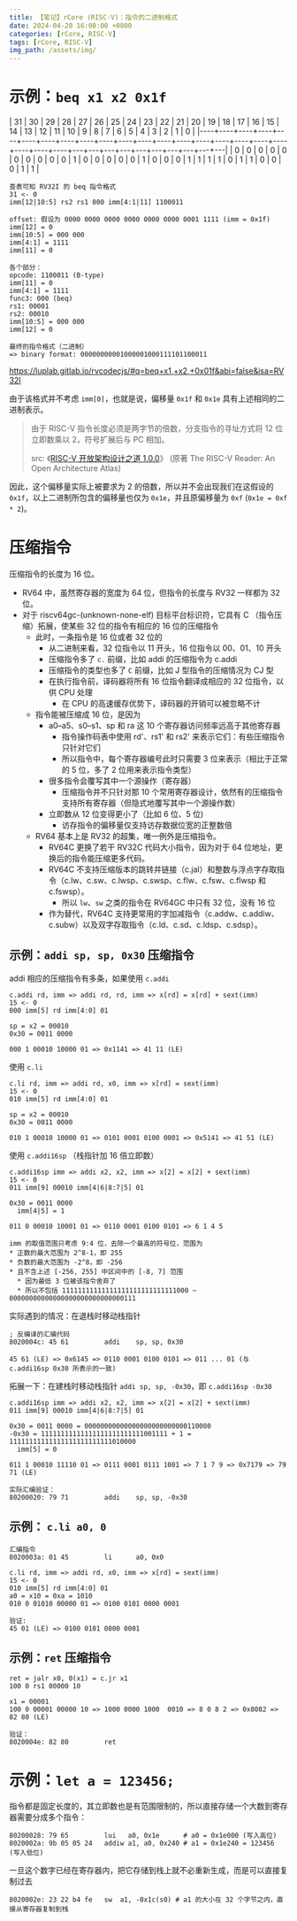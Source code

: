 ```yaml
---
title: 【笔记】rCore (RISC-V)：指令的二进制格式
date: 2024-04-20 16:00:00 +0800
categories: [rCore, RISC-V]
tags: [rCore, RISC-V]
img_path: /assets/img/
---
```


# 示例：`beq x1 x2 0x1f`

| 31 | 30 | 29 | 28 | 27 | 26 | 25 | 24 | 23 | 22 | 21 | 20 | 19 | 18 | 17 | 16 | 15 | 14 | 13 | 12 | 11 | 10 | 9 | 8 | 7 | 6 | 5 | 4 | 3 | 2 | 1 | 0 |
|----+----+----+----+----+----+----+----+----+----+----+----+----+----+----+----+----+----+----+----+----+----+---+---+---+---+---+---+---+---+---+---|
| 0  | 0  | 0  | 0  | 0  | 0  | 0  | 0  | 0  | 0  | 1  | 0  | 0  | 0  | 0  | 0  | 1  | 0  | 0  | 0  | 1  | 1  | 1 | 1 | 0 | 1 | 1 | 0 | 0 | 0 | 1 | 1 |

```text
查表可知 RV32I 的 beq 指令格式
31 <- 0
imm[12|10:5] rs2 rs1 000 imm[4:1|11] 1100011

offset: 假设为 0000 0000 0000 0000 0000 0000 0001 1111 (imm = 0x1f)
imm[12] = 0
imm[10:5] = 000 000
imm[4:1] = 1111
imm[11] = 0

各个部分：
opcode: 1100011 (B-type)
imm[11] = 0
imm[4:1] = 1111
func3: 000 (beq)
rs1: 00001
rs2: 00010
imm[10:5] = 000 000
imm[12] = 0

最终的指令格式（二进制）
=> binary format: 00000000001000001000111101100011 
```

<https://luplab.gitlab.io/rvcodecjs/#q=beq+x1,+x2,+0x01f&abi=false&isa=RV32I>

由于该格式并不考虑 `imm[0]`，也就是说，偏移量 `0x1f` 和 `0x1e` 具有上述相同的二进制表示。

> 由于 RISC-V 指令长度必须是两字节的倍数，分支指令的寻址方式将 12 位立即数乘以 2，符号扩展后与 PC 相加。
>
> src: 《[RISC-V 开放架构设计之道 1.0.0][reader]》 (原著 The RISC-V Reader: An Open Architecture Atlas)

[reader]: https://crva.ict.ac.cn/wjxz/202311/P020231213600105558154.pdf

因此，这个偏移量实际上被要求为 2 的倍数，所以并不会出现我们在这假设的 `0x1f`，以上二进制所包含的偏移量也仅为 `0x1e`，并且原偏移量为
`0xf` (`0x1e = 0xf * 2`)。

# 压缩指令

压缩指令的长度为 16 位。

* RV64 中，虽然寄存器的宽度为 64 位，但指令的长度与 RV32 一样都为 32 位。
* 对于 riscv64gc-(unknown-none-elf) 目标平台标识符，它具有 C （指令压缩）拓展，使某些 32 位的指令有相应的 16 位的压缩指令
  * 此时，一条指令是 16 位或者 32 位的
    * 从二进制来看，32 位指令以 11 开头，16 位指令以 00、01、10 开头
    * 压缩指令多了 `c.` 前缀，比如 addi 的压缩指令为 c.addi
    * 压缩指令的类型也多了 `C` 前缀，比如 J 型指令的压缩情况为 CJ 型
    * 在执行指令前，译码器将所有 16 位指令翻译成相应的 32 位指令，以供 CPU 处理
      * 在 CPU 的高速缓存优势下，译码器的开销可以被忽略不计
  * 指令能被压缩成 16 位，是因为
    * a0–a5、s0–s1、sp 和 ra 这 10 个寄存器访问频率远高于其他寄存器
      * 指令操作码表中使用 rd'、rs1' 和 rs2' 来表示它们：有些压缩指令只针对它们
      * 所以指令中，每个寄存器编号此时只需要 3 位来表示（相比于正常的 5 位，多了 2 位用来表示指令类型）
    * 很多指令会覆写其中一个源操作（寄存器）
      * 压缩指令并不只针对那 10 个常用寄存器设计，依然有的压缩指令支持所有寄存器（但隐式地覆写其中一个源操作数）
    * 立即数从 12 位变得更小了（比如 6 位、5 位)
      * 访存指令的偏移量仅支持访存数据位宽的正整数倍
  * RV64 基本上是 RV32 的超集，唯一例外是压缩指令。
    * RV64C 更换了若干 RV32C 代码大小指令，因为对于 64 位地址，更换后的指令能压缩更多代码。
    * RV64C 不支持压缩版本的跳转并链接（c.jal）和整数与浮点字存取指令（c.lw、c.sw、c.lwsp、c.swsp、c.flw、c.fsw、c.flwsp 和 c.fswsp）。
      * 所以 `lw`、`sw` 之类的指令在 RV64GC 中只有 32 位，没有 16 位
    * 作为替代，RV64C 支持更常用的字加减指令（c.addw、c.addiw、c.subw）以及双字存取指令（c.ld、c.sd、c.ldsp、c.sdsp）。

## 示例：`addi sp, sp, 0x30` 压缩指令

addi 相应的压缩指令有多条，如果使用 `c.addi`

```text
c.addi rd, imm => addi rd, rd, imm => x[rd] = x[rd] + sext(imm)
15 <- 0
000 imm[5] rd imm[4:0] 01

sp = x2 = 00010
0x30 = 0011 0000

000 1 00010 10000 01 => 0x1141 => 41 11 (LE)
```

使用 `c.li`

```text
c.li rd, imm => addi rd, x0, imm => x[rd] = sext(imm)
15 <- 0
010 imm[5] rd imm[4:0] 01

sp = x2 = 00010
0x30 = 0011 0000

010 1 00010 10000 01 => 0101 0001 0100 0001 => 0x5141 => 41 51 (LE)
```

使用 `c.addi16sp` （栈指针加 16 倍立即数）

```text
c.addi16sp imm => addi x2, x2, imm => x[2] = x[2] + sext(imm)
15 <- 0 
011 imm[9] 00010 imm[4|6|8:7|5] 01

0x30 = 0011 0000
  imm[4|5] = 1

011 0 00010 10001 01 => 0110 0001 0100 0101 => 6 1 4 5

imm 的取值范围只考虑 9:4 位，去除一个最高的符号位，范围为
* 正数的最大范围为 2^8-1，即 255
* 负数的最大范围为 -2^8，即 -256
* 且不含上述 [-256, 255] 中区间中的 [-8, 7] 范围
  * 因为最低 3 位被该指令舍弃了
  * 所以不包括 11111111111111111111111111111000 ~ 00000000000000000000000000000111
```

实际遇到的情况：在退栈时移动栈指针

```
; 反编译的汇编代码
8020004c: 45 61         addi    sp, sp, 0x30

45 61 (LE) => 0x6145 => 0110 0001 0100 0101 => 011 ... 01 (与 c.addi16sp 0x30 所表示的一致)
```

拓展一下：在建栈时移动栈指针 `addi sp, sp, -0x30`，即 `c.addi16sp -0x30`

```text
c.addi16sp imm => addi x2, x2, imm => x[2] = x[2] + sext(imm)
011 imm[9] 00010 imm[4|6|8:7|5] 01

0x30 = 0011 0000 = 00000000000000000000000000110000
-0x30 = 11111111111111111111111111001111 + 1 = 11111111111111111111111111010000
  imm[5] = 0

011 1 00010 11110 01 => 0111 0001 0111 1001 => 7 1 7 9 => 0x7179 => 79 71 (LE)

实际汇编验证：
80200020: 79 71         addi    sp, sp, -0x30
```

## 示例： `c.li a0, 0`

```text
汇编指令 
8020003a: 01 45         li      a0, 0x0

c.li rd, imm => addi rd, x0, imm => x[rd] = sext(imm)
15 <- 0
010 imm[5] rd imm[4:0] 01
a0 = x10 = 0xa = 1010
010 0 01010 00000 01 => 0100 0101 0000 0001

验证:
45 01 (LE) => 0100 0101 0000 0001
```

## 示例：`ret` 压缩指令

```text
ret = jalr x0, 0(x1) = c.jr x1 
100 0 rs1 00000 10

x1 = 00001 
100 0 00001 00000 10 => 1000 0000 1000  0010 => 8 0 8 2 => 0x8082 => 82 80 (LE)

验证：
8020004e: 82 80         ret
```

# 示例：`let a = 123456;`

指令都是固定长度的，其立即数也是有范围限制的，所以直接存储一个大数到寄存器需要分成多个指令：

```text
80200028: 79 65         lui   a0, 0x1e      # a0 = 0x1e000 (写入高位)
8020002a: 9b 05 05 24   addiw a1, a0, 0x240 # a1 = 0x1e240 = 123456 (写入低位)
```

一旦这个数字已经在寄存器内，把它存储到栈上就不必重新生成，而是可以直接复制过去

```text
8020002e: 23 22 b4 fe   sw  a1, -0x1c(s0) # a1 的大小在 32 个字节之内，直接从寄存器复制到栈
```
